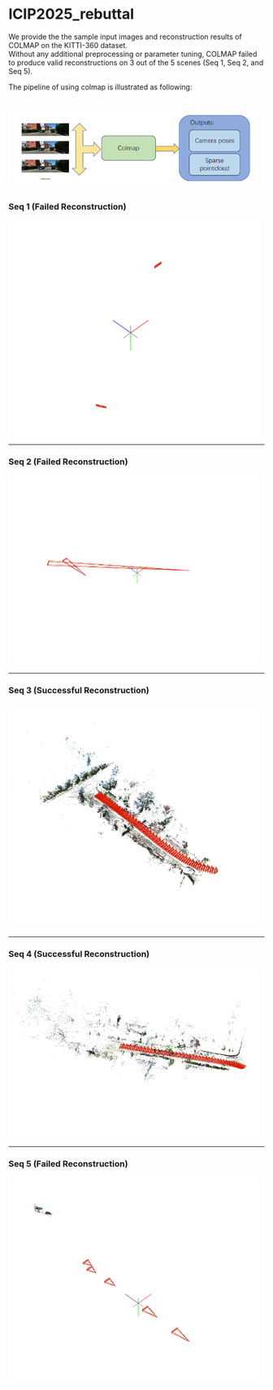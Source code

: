 # ICIP2025_rebuttal


We provide the the sample input images and reconstruction results of COLMAP on the KITTI-360 dataset.  
Without any additional preprocessing or parameter tuning, COLMAP failed to produce valid reconstructions on 3 out of the 5 scenes (Seq 1, Seq 2, and Seq 5).

The pipeline of using colmap is illustrated as following:

![Pipeline](Fig/Pipeline.png)
---

### Seq 1 (Failed Reconstruction)

![Seq 1](Fig/seq1.png)

---

### Seq 2 (Failed Reconstruction)

![Seq 2](Fig/seq2.png)

---

### Seq 3 (Successful Reconstruction)

![Seq 3](Fig/seq3.png)

---

### Seq 4 (Successful Reconstruction)

![Seq 4](Fig/seq4.png)

---

### Seq 5 (Failed Reconstruction)

![Seq 5](Fig/seq5.png)
